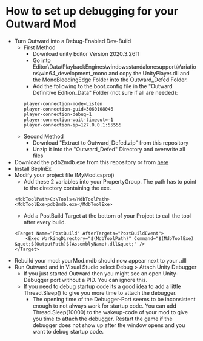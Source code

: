 # How to set up debugging for your Outward Mod

* Turn Outward into a Debug-Enabled Dev-Build
	* First Method
		* Download unity Editor Version 2020.3.26f1
		* Go into Editor\Data\PlaybackEngines\windowsstandalonesupport\Variations\win64_development_mono and copy the UnityPlayer.dll and the MonoBleedingEdge Folder into the Outward_Defed Folder.
		* Add the following to the boot.config file in the "Outward Definitive Edition_Data" Folder (not sure if all are needed):
		```
		player-connection-mode=Listen
		player-connection-guid=3060108046
		player-connection-debug=1
		player-connection-wait-timeout=-1
		player-connection-ip=127.0.0.1:55555
		```
	* Second Method
		* Download "Extract to Outward_Defed.zip" from this repository
		* Unzip it into the "Outward_Defed" Directory and overwrite all files
* Download the pdb2mdb.exe from this repository or from [here](https://gist.github.com/jbevain/ba23149da8369e4a966f)
* Install BepInEx
* Modify your project file (MyMod.csproj)
	* Add these 2 variables into your PropertyGroup. The path has to point to the directory containing the exe.
	```
	<MdbToolPath>C:\Tools</MdbToolPath>
	<MdbToolExe>pdb2mdb.exe</MdbToolExe>
	```
	* Add a PostBuild Target at the bottom of your Project to call the tool after every build.
	```
	<Target Name="PostBuild" AfterTargets="PostBuildEvent">
		<Exec WorkingDirectory="$(MdbToolPath)" Command="$(MdbToolExe) &quot;$(OutputPath)$(AssemblyName).dll&quot;" />
	</Target>
	```
* Rebuild your mod: yourMod.mdb should now appear next to your .dll
* Run Outward and in Visual Studio select Debug > Attach Unity Debugger
	* If you just started Outward then you might see an open Unity-Debugger port without a PID. You can ignore this.
	* If you need to debug startup code its a good idea to add a little Thread.Sleep() to give you more time to attach the debugger.
 		* The opening time of the Debugger-Port seems to be inconsistent enough to not always work for startup code. You can add Thread.Sleep(10000) to the wakeup-code of your mod to give you time to attach the debugger. Restart the game if the debugger does not show up after the window opens and you want to debug startup code.
